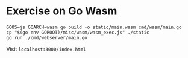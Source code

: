 # Exercise on Go Wasm

```
GOOS=js GOARCH=wasm go build -o static/main.wasm cmd/wasm/main.go
cp "$(go env GOROOT)/misc/wasm/wasm_exec.js" ./static
go run ./cmd/webserver/main.go 
```

Visit `localhost:3000/index.html`